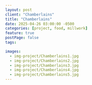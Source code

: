 ```yaml
---
layout: post
client: "Chamberlains"
title: "Chamberlains"
date: 2025-04-26 03:00:00 -0500
categories: [project, food, millwork]
feature: true
postPage: false
tags:

images:
  - img-project/Chamberlains1.jpg
  - img-project/Chamberlains2.jpg
  - img-project/Chamberlains3.jpg
  - img-project/Chamberlains4.jpg
  - img-project/Chamberlains5.jpg
---
```

